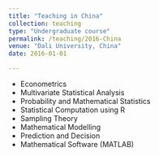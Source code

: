 ```yaml
---
title: "Teaching in China"
collection: teaching
type: "Undergraduate course"
permalink: /teaching/2016-China
venue: "Dali University, China"
date: 2016-01-01

---
```

* Econometrics
* Multivariate Statistical Analysis
* Probability and Mathematical Statistics
* Statistical Computation using R
* Sampling Theory
* Mathematical Modelling
* Prediction and Decision
* Mathematical Software (MATLAB)
